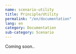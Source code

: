 ```yaml
---
name: scenario-utility
title: Principle/Utility
permalink: "/en/documentation"
lang: en
category: Documentation
sub-category: Scenario
---
```


Coming soon..